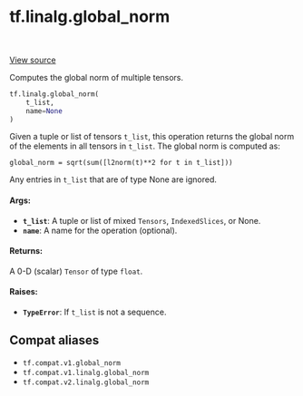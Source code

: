 <div itemscope itemtype="http://developers.google.com/ReferenceObject">
<meta itemprop="name" content="tf.linalg.global_norm" />
<meta itemprop="path" content="Stable" />
</div>

# tf.linalg.global_norm

<!-- Insert buttons and diff -->

<table class="tfo-notebook-buttons tfo-api" align="left">
</table>

<a target="_blank" href="/code/stable/tensorflow/python/ops/clip_ops.py">View source</a>



Computes the global norm of multiple tensors.

``` python
tf.linalg.global_norm(
    t_list,
    name=None
)
```



<!-- Placeholder for "Used in" -->

Given a tuple or list of tensors `t_list`, this operation returns the
global norm of the elements in all tensors in `t_list`. The global norm is
computed as:

`global_norm = sqrt(sum([l2norm(t)**2 for t in t_list]))`

Any entries in `t_list` that are of type None are ignored.

#### Args:


* <b>`t_list`</b>: A tuple or list of mixed `Tensors`, `IndexedSlices`, or None.
* <b>`name`</b>: A name for the operation (optional).


#### Returns:

A 0-D (scalar) `Tensor` of type `float`.



#### Raises:


* <b>`TypeError`</b>: If `t_list` is not a sequence.

## Compat aliases

* `tf.compat.v1.global_norm`
* `tf.compat.v1.linalg.global_norm`
* `tf.compat.v2.linalg.global_norm`

